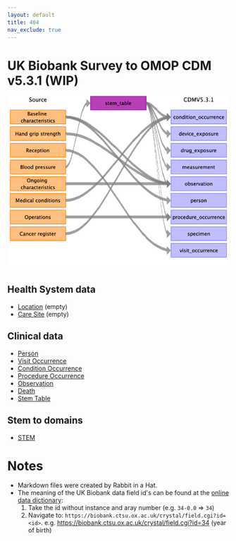 ```yaml
---
layout: default
title: 404
nav_exclude: true
---
```


# UK Biobank Survey to OMOP CDM v5.3.1 (WIP)
    
![](md_files/image9.png)

## Health System data
- [Location](location.md) (empty)
- [Care Site](care_site.md) (empty)

## Clinical data
- [Person](person.md)
- [Visit Occurrence](visit_occurrence.md)
- [Condition Occurrence](../cancer_register_to_condition_occurrence.md)
- [Procedure Occurrence](procedure_occurrence.md)
- [Observation](observation.md)
- [Death](death.md)
- [Stem Table](stem_table.md)

## Stem to domains
- [STEM](stem/index.md)


# Notes
- Markdown files were created by Rabbit in a Hat.
- The meaning of the UK Biobank data field id's can be found at the [online data dictionary](https://biobank.ctsu.ox.ac.uk):
    1. Take the id without instance and aray number (e.g. `34-0.0` => `34`) 
    2. Navigate to: `https://biobank.ctsu.ox.ac.uk/crystal/field.cgi?id=<id>`. e.g. https://biobank.ctsu.ox.ac.uk/crystal/field.cgi?id=34 (year of birth)  
